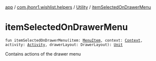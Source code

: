 [app](../../index.md) / [com.jhonr1.wishlist.helpers](../index.md) / [Utility](index.md) / [itemSelectedOnDrawerMenu](./item-selected-on-drawer-menu.md)

# itemSelectedOnDrawerMenu

`fun itemSelectedOnDrawerMenu(item: `[`MenuItem`](https://developer.android.com/reference/android/view/MenuItem.html)`, context: `[`Context`](https://developer.android.com/reference/android/content/Context.html)`, activity: `[`Activity`](https://developer.android.com/reference/android/app/Activity.html)`, drawerLayout: DrawerLayout): `[`Unit`](https://kotlinlang.org/api/latest/jvm/stdlib/kotlin/-unit/index.html)

Contains actions of the drawer menu

